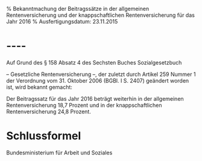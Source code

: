 % Bekanntmachung der Beitragssätze in der allgemeinen Rentenversicherung und der knappschaftlichen Rentenversicherung für das Jahr 2016
% Ausfertigungsdatum: 23.11.2015
 
# ----

Auf Grund des § 158 Absatz 4 des Sechsten Buches Sozialgesetzbuch

– Gesetzliche Rentenversicherung –, der zuletzt durch Artikel 259 Nummer 1 der Verordnung vom 31. Oktober 2006 (BGBl. I S. 2407) geändert worden ist, wird bekannt gemacht:

Der Beitragssatz für das Jahr 2016 beträgt weiterhin in der allgemeinen Rentenversicherung 18,7 Prozent und in der knappschaftlichen Rentenversicherung 24,8 Prozent.

# Schlussformel

Bundesministerium für Arbeit und Soziales
